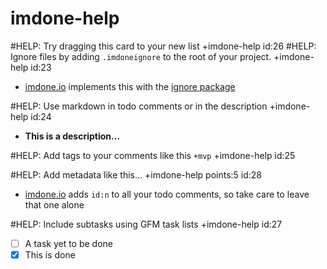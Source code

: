 imdone-help
====
#HELP: Try dragging this card to your new list +imdone-help id:26
#HELP: Ignore files by adding `.imdoneignore` to the root of your project. +imdone-help id:23
- [imdone.io](https://imdone.io) implements this with the [ignore package](https://www.npmjs.com/package/ignore)

#HELP: Use markdown in todo comments or in the description +imdone-help id:24
- **This is a description...**

#HELP: Add tags to your comments like this `+mvp` +imdone-help id:25

#HELP: Add metadata like this... +imdone-help points:5 id:28
- [imdone.io](https://imdone.io) adds `id:n` to all your todo comments, so take care to leave that one alone

#HELP: Include subtasks using GFM task lists +imdone-help id:27
- [ ] A task yet to be done
- [x] This is done
